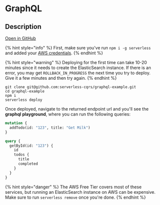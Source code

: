 # GraphQL

## Description

[Open in GitHub](https://github.com/serverless-cqrs/graphql-example)

{% hint style="info" %}
First, make sure you've run `npm i -g serverless` and added your [AWS credentials](https://serverless.com/framework/docs/providers/aws/guide/credentials/).
{% endhint %}

{% hint style="warning" %}
Deploying for the first time can take 10-20 minutes since it needs to create the ElasticSearch instance. If there is an error, you may get `ROLLBACK_IN_PROGRESS` the next time you try to deploy. Give it a few minutes and then try again.
{% endhint %}

```text
git clone git@github.com:serverless-cqrs/graphql-example.git
cd graphql-example
npm i
serverless deploy
```

Once deployed, navigate to the returned endpoint url and you'll see the **graphql playground**, where you can run the following queries:

```graphql
mutation {
  addTodo(id: "123", title: "Get Milk")
}
```

```graphql
query {
  getById(id: "123") {
    id
    todos {
      title
      completed
    }
  }
}
```

{% hint style="danger" %}
The AWS Free Tier covers most of these services, but running an ElasticSearch instance on AWS can be expensive. Make sure to run `serverless remove` once you're done.
{% endhint %}

